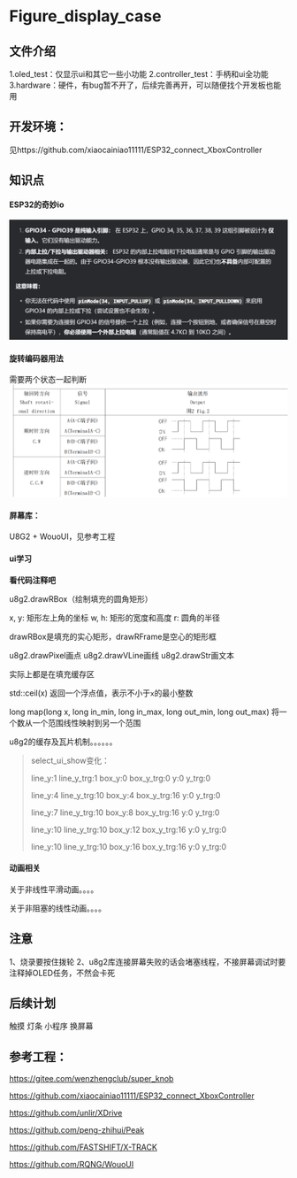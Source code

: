 # Figure_display_case
## 文件介绍
1.oled_test：仅显示ui和其它一些小功能
2.controller_test：手柄和ui全功能
3.hardware：硬件，有bug暂不开了，后续完善再开，可以随便找个开发板也能用

## 开发环境：
见https://github.com/xiaocainiao11111/ESP32_connect_XboxController
  ## 知识点
  #### ESP32的奇妙io
![alt text](image.png)

   #### 旋转编码器用法
   需要两个状态一起判断
![alt text](image-1.png)



#### 屏幕库：
U8G2 + WouoUI，见参考工程

#### ui学习

**看代码注释吧**

  u8g2.drawRBox（绘制填充的圆角矩形）

x, y: 矩形左上角的坐标
   w, h: 矩形的宽度和高度
   r: 圆角的半径

drawRBox是填充的实心矩形，drawRFrame是空心的矩形框

u8g2.drawPixel画点
u8g2.drawVLine画线
u8g2.drawStr画文本

实际上都是在填充缓存区

std::ceil(x)
返回一个浮点值，表示不小于`x`的最小整数

long map(long x, long in_min, long in_max, long out_min, long out_max)
将一个数从一个范围线性映射到另一个范围

u8g2的缓存及瓦片机制。。。。。。





>select_ui_show变化：
>
>line_y:1  line_y_trg:1  box_y:0  box_y_trg:0  y:0  y_trg:0  
>
>line_y:4  line_y_trg:10  box_y:4  box_y_trg:16  y:0  y_trg:0  
>
>line_y:7  line_y_trg:10  box_y:8  box_y_trg:16  y:0  y_trg:0
>
>line_y:10  line_y_trg:10  box_y:12  box_y_trg:16  y:0  y_trg:0
>
>line_y:10  line_y_trg:10  box_y:16  box_y_trg:16  y:0  y_trg:0  

#### 动画相关
关于非线性平滑动画。。。。

关于非阻塞的线性动画。。。。

## 注意

1、烧录要按住拨轮
2、u8g2库连接屏幕失败的话会堵塞线程，不接屏幕调试时要注释掉OLED任务，不然会卡死


## 后续计划

触摸
灯条
小程序
换屏幕




## 参考工程：

<https://gitee.com/wenzhengclub/super_knob>

<https://github.com/xiaocainiao11111/ESP32_connect_XboxController>

<https://github.com/unlir/XDrive>

<https://github.com/peng-zhihui/Peak>

<https://github.com/FASTSHIFT/X-TRACK>

<https://github.com/RQNG/WouoUI>
